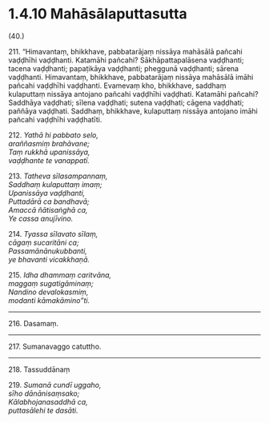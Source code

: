 # 1.4.10 Mahāsālaputtasutta

(40.)

211\. “Himavantaṃ, bhikkhave, pabbatarājaṃ nissāya mahāsālā pañcahi vaḍḍhīhi vaḍḍhanti. Katamāhi pañcahi? Sākhāpattapalāsena vaḍḍhanti; tacena vaḍḍhanti; papaṭikāya vaḍḍhanti; pheggunā vaḍḍhanti; sārena vaḍḍhanti. Himavantaṃ, bhikkhave, pabbatarājaṃ nissāya mahāsālā imāhi pañcahi vaḍḍhīhi vaḍḍhanti. Evamevaṃ kho, bhikkhave, saddhaṃ kulaputtaṃ nissāya antojano pañcahi vaḍḍhīhi vaḍḍhati. Katamāhi pañcahi? Saddhāya vaḍḍhati; sīlena vaḍḍhati; sutena vaḍḍhati; cāgena vaḍḍhati; paññāya vaḍḍhati. Saddhaṃ, bhikkhave, kulaputtaṃ nissāya antojano imāhi pañcahi vaḍḍhīhi vaḍḍhatīti.

212\. _Yathā hi pabbato selo,_  
_araññasmiṃ brahāvane;_  
_Taṃ rukkhā upanissāya,_  
_vaḍḍhante te vanappatī._  

213\. _Tatheva sīlasampannaṃ,_  
_Saddhaṃ kulaputtaṃ imaṃ;_  
_Upanissāya vaḍḍhanti,_  
_Puttadārā ca bandhavā;_  
_Amaccā ñātisaṅghā ca,_  
_Ye cassa anujīvino._  

214\. _Tyassa sīlavato sīlaṃ,_  
_cāgaṃ sucaritāni ca;_  
_Passamānānukubbanti,_  
_ye bhavanti vicakkhaṇā._  

215\. _Idha dhammaṃ caritvāna,_  
_maggaṃ sugatigāminaṃ;_  
_Nandino devalokasmiṃ,_  
_modanti kāmakāmino”ti._  

---

216\. Dasamaṃ.

---

217\. Sumanavaggo catuttho.

---

218\. Tassuddānaṃ

219\. _Sumanā cundī uggaho,_  
_sīho dānānisaṃsako;_  
_Kālabhojanasaddhā ca,_  
_puttasālehi te dasāti._
